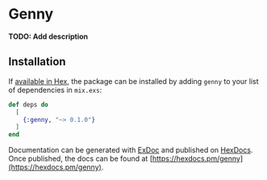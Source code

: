 # Genny

**TODO: Add description**

## Installation

If [available in Hex](https://hex.pm/docs/publish), the package can be installed
by adding `genny` to your list of dependencies in `mix.exs`:

```elixir
def deps do
  [
    {:genny, "~> 0.1.0"}
  ]
end
```

Documentation can be generated with [ExDoc](https://github.com/elixir-lang/ex_doc)
and published on [HexDocs](https://hexdocs.pm). Once published, the docs can
be found at [https://hexdocs.pm/genny](https://hexdocs.pm/genny).

